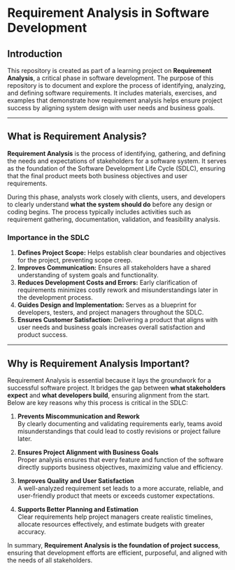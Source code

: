 # Requirement Analysis in Software Development

## Introduction
This repository is created as part of a learning project on **Requirement Analysis**, a critical phase in software development. The purpose of this repository is to document and explore the process of identifying, analyzing, and defining software requirements. It includes materials, exercises, and examples that demonstrate how requirement analysis helps ensure project success by aligning system design with user needs and business goals.

---

## What is Requirement Analysis?

**Requirement Analysis** is the process of identifying, gathering, and defining the needs and expectations of stakeholders for a software system. It serves as the foundation of the Software Development Life Cycle (SDLC), ensuring that the final product meets both business objectives and user requirements.

During this phase, analysts work closely with clients, users, and developers to clearly understand **what the system should do** before any design or coding begins. The process typically includes activities such as requirement gathering, documentation, validation, and feasibility analysis.

### **Importance in the SDLC**
1. **Defines Project Scope:** Helps establish clear boundaries and objectives for the project, preventing scope creep.
2. **Improves Communication:** Ensures all stakeholders have a shared understanding of system goals and functionality.
3. **Reduces Development Costs and Errors:** Early clarification of requirements minimizes costly rework and misunderstandings later in the development process.
4. **Guides Design and Implementation:** Serves as a blueprint for developers, testers, and project managers throughout the SDLC.
5. **Ensures Customer Satisfaction:** Delivering a product that aligns with user needs and business goals increases overall satisfaction and product success.

---

## Why is Requirement Analysis Important?

Requirement Analysis is essential because it lays the groundwork for a successful software project. It bridges the gap between **what stakeholders expect** and **what developers build**, ensuring alignment from the start. Below are key reasons why this process is critical in the SDLC:

1. **Prevents Miscommunication and Rework**  
   By clearly documenting and validating requirements early, teams avoid misunderstandings that could lead to costly revisions or project failure later.

2. **Ensures Project Alignment with Business Goals**  
   Proper analysis ensures that every feature and function of the software directly supports business objectives, maximizing value and efficiency.

3. **Improves Quality and User Satisfaction**  
   A well-analyzed requirement set leads to a more accurate, reliable, and user-friendly product that meets or exceeds customer expectations.

4. **Supports Better Planning and Estimation**  
   Clear requirements help project managers create realistic timelines, allocate resources effectively, and estimate budgets with greater accuracy.

In summary, **Requirement Analysis is the foundation of project success**, ensuring that development efforts are efficient, purposeful, and aligned with the needs of all stakeholders.
